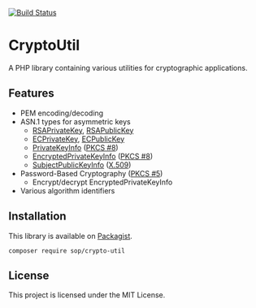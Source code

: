 [![Build Status](https://travis-ci.org/sop/crypto-util.svg?branch=master)](https://travis-ci.org/sop/crypto-util)

# CryptoUtil
A PHP library containing various utilities for cryptographic applications.

## Features
* PEM encoding/decoding
* ASN.1 types for asymmetric keys
    * [RSAPrivateKey](https://tools.ietf.org/html/rfc2437#section-11.1.2), [RSAPublicKey](https://tools.ietf.org/html/rfc2437#section-11.1.1)
    * [ECPrivateKey](https://tools.ietf.org/html/rfc5915#section-3), [ECPublicKey](https://tools.ietf.org/html/rfc5480#section-2.2)
    * [PrivateKeyInfo](https://tools.ietf.org/html/rfc5208#section-5) ([PKCS #8](https://tools.ietf.org/html/rfc5208))
    * [EncryptedPrivateKeyInfo](https://tools.ietf.org/html/rfc5208#section-6) ([PKCS #8](https://tools.ietf.org/html/rfc5208))
    * [SubjectPublicKeyInfo](https://tools.ietf.org/html/rfc5280#section-4.1) ([X.509](https://tools.ietf.org/html/rfc5280))
* Password-Based Cryptography ([PKCS #5](https://tools.ietf.org/html/rfc2898))
    * Encrypt/decrypt EncryptedPrivateKeyInfo
* Various algorithm identifiers

## Installation
This library is available on
[Packagist](https://packagist.org/packages/sop/crypto-util).

    composer require sop/crypto-util

## License
This project is licensed under the MIT License.
